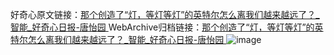 好奇心原文链接：[那个创造了“灯，等灯等灯”的英特尔怎么离我们越来越远了？_智能_好奇心日报-唐怡园 ](https://www.qdaily.com/articles/7860.html)
WebArchive归档链接：[那个创造了“灯，等灯等灯”的英特尔怎么离我们越来越远了？_智能_好奇心日报-唐怡园 ](http://web.archive.org/web/20170720170324/http://www.qdaily.com/articles/7860.html)
![image](http://ww3.sinaimg.cn/large/007d5XDply1g3wk142jzsj30u0ajju0x)